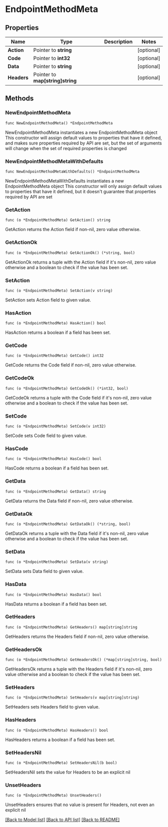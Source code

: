 # EndpointMethodMeta

## Properties

Name | Type | Description | Notes
------------ | ------------- | ------------- | -------------
**Action** | Pointer to **string** |  | [optional] 
**Code** | Pointer to **int32** |  | [optional] 
**Data** | Pointer to **string** |  | [optional] 
**Headers** | Pointer to **map[string]string** |  | [optional] 

## Methods

### NewEndpointMethodMeta

`func NewEndpointMethodMeta() *EndpointMethodMeta`

NewEndpointMethodMeta instantiates a new EndpointMethodMeta object
This constructor will assign default values to properties that have it defined,
and makes sure properties required by API are set, but the set of arguments
will change when the set of required properties is changed

### NewEndpointMethodMetaWithDefaults

`func NewEndpointMethodMetaWithDefaults() *EndpointMethodMeta`

NewEndpointMethodMetaWithDefaults instantiates a new EndpointMethodMeta object
This constructor will only assign default values to properties that have it defined,
but it doesn't guarantee that properties required by API are set

### GetAction

`func (o *EndpointMethodMeta) GetAction() string`

GetAction returns the Action field if non-nil, zero value otherwise.

### GetActionOk

`func (o *EndpointMethodMeta) GetActionOk() (*string, bool)`

GetActionOk returns a tuple with the Action field if it's non-nil, zero value otherwise
and a boolean to check if the value has been set.

### SetAction

`func (o *EndpointMethodMeta) SetAction(v string)`

SetAction sets Action field to given value.

### HasAction

`func (o *EndpointMethodMeta) HasAction() bool`

HasAction returns a boolean if a field has been set.

### GetCode

`func (o *EndpointMethodMeta) GetCode() int32`

GetCode returns the Code field if non-nil, zero value otherwise.

### GetCodeOk

`func (o *EndpointMethodMeta) GetCodeOk() (*int32, bool)`

GetCodeOk returns a tuple with the Code field if it's non-nil, zero value otherwise
and a boolean to check if the value has been set.

### SetCode

`func (o *EndpointMethodMeta) SetCode(v int32)`

SetCode sets Code field to given value.

### HasCode

`func (o *EndpointMethodMeta) HasCode() bool`

HasCode returns a boolean if a field has been set.

### GetData

`func (o *EndpointMethodMeta) GetData() string`

GetData returns the Data field if non-nil, zero value otherwise.

### GetDataOk

`func (o *EndpointMethodMeta) GetDataOk() (*string, bool)`

GetDataOk returns a tuple with the Data field if it's non-nil, zero value otherwise
and a boolean to check if the value has been set.

### SetData

`func (o *EndpointMethodMeta) SetData(v string)`

SetData sets Data field to given value.

### HasData

`func (o *EndpointMethodMeta) HasData() bool`

HasData returns a boolean if a field has been set.

### GetHeaders

`func (o *EndpointMethodMeta) GetHeaders() map[string]string`

GetHeaders returns the Headers field if non-nil, zero value otherwise.

### GetHeadersOk

`func (o *EndpointMethodMeta) GetHeadersOk() (*map[string]string, bool)`

GetHeadersOk returns a tuple with the Headers field if it's non-nil, zero value otherwise
and a boolean to check if the value has been set.

### SetHeaders

`func (o *EndpointMethodMeta) SetHeaders(v map[string]string)`

SetHeaders sets Headers field to given value.

### HasHeaders

`func (o *EndpointMethodMeta) HasHeaders() bool`

HasHeaders returns a boolean if a field has been set.

### SetHeadersNil

`func (o *EndpointMethodMeta) SetHeadersNil(b bool)`

 SetHeadersNil sets the value for Headers to be an explicit nil

### UnsetHeaders
`func (o *EndpointMethodMeta) UnsetHeaders()`

UnsetHeaders ensures that no value is present for Headers, not even an explicit nil

[[Back to Model list]](../README.md#documentation-for-models) [[Back to API list]](../README.md#documentation-for-api-endpoints) [[Back to README]](../README.md)


